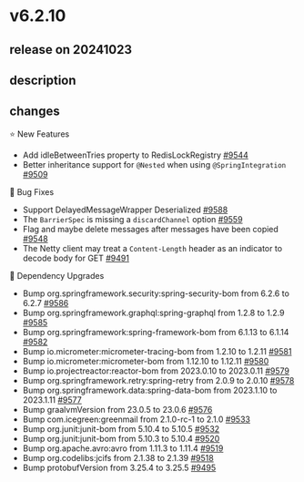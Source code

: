 # v6.2.10

## release on 20241023
## description
## changes
⭐ New Features

* Add idleBetweenTries property to RedisLockRegistry <a href="https://github.com/spring-projects/spring-integration/issues/9544" data-hovercard-type="issue" data-hovercard-url="/spring-projects/spring-integration/issues/9544/hovercard">#9544</a>
* Better inheritance support for <code>@Nested</code> when using <code>@SpringIntegration</code> <a href="https://github.com/spring-projects/spring-integration/issues/9509" data-hovercard-type="issue" data-hovercard-url="/spring-projects/spring-integration/issues/9509/hovercard">#9509</a>

🐞 Bug Fixes

* Support DelayedMessageWrapper Deserialized <a href="https://github.com/spring-projects/spring-integration/issues/9588" data-hovercard-type="issue" data-hovercard-url="/spring-projects/spring-integration/issues/9588/hovercard">#9588</a>
* The <code>BarrierSpec</code> is missing a <code>discardChannel</code> option <a href="https://github.com/spring-projects/spring-integration/issues/9559" data-hovercard-type="issue" data-hovercard-url="/spring-projects/spring-integration/issues/9559/hovercard">#9559</a>
* Flag and maybe delete messages after messages have been copied <a href="https://github.com/spring-projects/spring-integration/issues/9548" data-hovercard-type="issue" data-hovercard-url="/spring-projects/spring-integration/issues/9548/hovercard">#9548</a>
* The Netty client may treat a <code>Content-Length</code> header as an indicator to decode body for GET <a href="https://github.com/spring-projects/spring-integration/issues/9491" data-hovercard-type="issue" data-hovercard-url="/spring-projects/spring-integration/issues/9491/hovercard">#9491</a>

🔨 Dependency Upgrades

* Bump org.springframework.security:spring-security-bom from 6.2.6 to 6.2.7 <a href="https://github.com/spring-projects/spring-integration/pull/9586" data-hovercard-type="pull_request" data-hovercard-url="/spring-projects/spring-integration/pull/9586/hovercard">#9586</a>
* Bump org.springframework.graphql:spring-graphql from 1.2.8 to 1.2.9 <a href="https://github.com/spring-projects/spring-integration/pull/9585" data-hovercard-type="pull_request" data-hovercard-url="/spring-projects/spring-integration/pull/9585/hovercard">#9585</a>
* Bump org.springframework:spring-framework-bom from 6.1.13 to 6.1.14 <a href="https://github.com/spring-projects/spring-integration/pull/9582" data-hovercard-type="pull_request" data-hovercard-url="/spring-projects/spring-integration/pull/9582/hovercard">#9582</a>
* Bump io.micrometer:micrometer-tracing-bom from 1.2.10 to 1.2.11 <a href="https://github.com/spring-projects/spring-integration/pull/9581" data-hovercard-type="pull_request" data-hovercard-url="/spring-projects/spring-integration/pull/9581/hovercard">#9581</a>
* Bump io.micrometer:micrometer-bom from 1.12.10 to 1.12.11 <a href="https://github.com/spring-projects/spring-integration/pull/9580" data-hovercard-type="pull_request" data-hovercard-url="/spring-projects/spring-integration/pull/9580/hovercard">#9580</a>
* Bump io.projectreactor:reactor-bom from 2023.0.10 to 2023.0.11 <a href="https://github.com/spring-projects/spring-integration/pull/9579" data-hovercard-type="pull_request" data-hovercard-url="/spring-projects/spring-integration/pull/9579/hovercard">#9579</a>
* Bump org.springframework.retry:spring-retry from 2.0.9 to 2.0.10 <a href="https://github.com/spring-projects/spring-integration/pull/9578" data-hovercard-type="pull_request" data-hovercard-url="/spring-projects/spring-integration/pull/9578/hovercard">#9578</a>
* Bump org.springframework.data:spring-data-bom from 2023.1.10 to 2023.1.11 <a href="https://github.com/spring-projects/spring-integration/pull/9577" data-hovercard-type="pull_request" data-hovercard-url="/spring-projects/spring-integration/pull/9577/hovercard">#9577</a>
* Bump graalvmVersion from 23.0.5 to 23.0.6 <a href="https://github.com/spring-projects/spring-integration/pull/9576" data-hovercard-type="pull_request" data-hovercard-url="/spring-projects/spring-integration/pull/9576/hovercard">#9576</a>
* Bump com.icegreen:greenmail from 2.1.0-rc-1 to 2.1.0 <a href="https://github.com/spring-projects/spring-integration/pull/9533" data-hovercard-type="pull_request" data-hovercard-url="/spring-projects/spring-integration/pull/9533/hovercard">#9533</a>
* Bump org.junit:junit-bom from 5.10.4 to 5.10.5 <a href="https://github.com/spring-projects/spring-integration/pull/9532" data-hovercard-type="pull_request" data-hovercard-url="/spring-projects/spring-integration/pull/9532/hovercard">#9532</a>
* Bump org.junit:junit-bom from 5.10.3 to 5.10.4 <a href="https://github.com/spring-projects/spring-integration/pull/9520" data-hovercard-type="pull_request" data-hovercard-url="/spring-projects/spring-integration/pull/9520/hovercard">#9520</a>
* Bump org.apache.avro:avro from 1.11.3 to 1.11.4 <a href="https://github.com/spring-projects/spring-integration/pull/9519" data-hovercard-type="pull_request" data-hovercard-url="/spring-projects/spring-integration/pull/9519/hovercard">#9519</a>
* Bump org.codelibs:jcifs from 2.1.38 to 2.1.39 <a href="https://github.com/spring-projects/spring-integration/pull/9518" data-hovercard-type="pull_request" data-hovercard-url="/spring-projects/spring-integration/pull/9518/hovercard">#9518</a>
* Bump protobufVersion from 3.25.4 to 3.25.5 <a href="https://github.com/spring-projects/spring-integration/pull/9495" data-hovercard-type="pull_request" data-hovercard-url="/spring-projects/spring-integration/pull/9495/hovercard">#9495</a>

